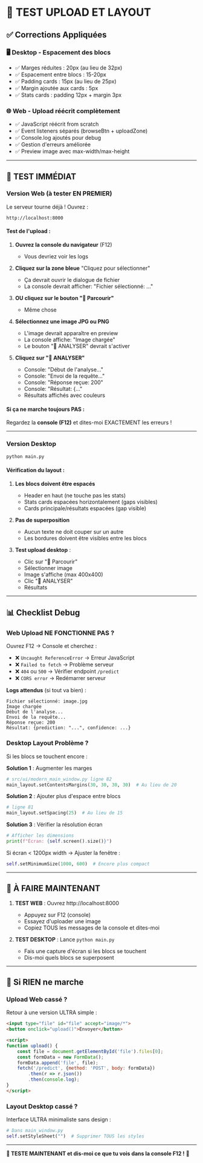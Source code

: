 # 🧪 TEST UPLOAD ET LAYOUT

## ✅ Corrections Appliquées

### 🖥️ Desktop - Espacement des blocs
- ✅ Marges réduites : 20px (au lieu de 32px)
- ✅ Espacement entre blocs : 15-20px
- ✅ Padding cards : 15px (au lieu de 25px)
- ✅ Margin ajoutée aux cards : 5px
- ✅ Stats cards : padding 12px + margin 3px

### 🌐 Web - Upload réécrit complètement
- ✅ JavaScript réécrit from scratch
- ✅ Event listeners séparés (browseBtn + uploadZone)
- ✅ Console.log ajoutés pour debug
- ✅ Gestion d'erreurs améliorée
- ✅ Preview image avec max-width/max-height

---

## 🚀 TEST IMMÉDIAT

### Version Web (à tester EN PREMIER)

Le serveur tourne déjà ! Ouvrez :

```
http://localhost:8000
```

#### Test de l'upload :

1. **Ouvrez la console du navigateur** (F12)
   - Vous devriez voir les logs

2. **Cliquez sur la zone bleue** "Cliquez pour sélectionner"
   - Ça devrait ouvrir le dialogue de fichier
   - La console devrait afficher: "Fichier sélectionné: ..."

3. **OU cliquez sur le bouton "📂 Parcourir"**
   - Même chose

4. **Sélectionnez une image JPG ou PNG**
   - L'image devrait apparaître en preview
   - La console affiche: "Image chargée"
   - Le bouton "🔬 ANALYSER" devrait s'activer

5. **Cliquez sur "🔬 ANALYSER"**
   - Console: "Début de l'analyse..."
   - Console: "Envoi de la requête..."
   - Console: "Réponse reçue: 200"
   - Console: "Résultat: {..."
   - Résultats affichés avec couleurs

#### Si ça ne marche toujours PAS :

Regardez la **console (F12)** et dites-moi EXACTEMENT les erreurs !

---

### Version Desktop

```bash
python main.py
```

#### Vérification du layout :

1. **Les blocs doivent être espacés**
   - Header en haut (ne touche pas les stats)
   - Stats cards espacées horizontalement (gaps visibles)
   - Cards principale/résultats espacées (gap visible)

2. **Pas de superposition**
   - Aucun texte ne doit couper sur un autre
   - Les bordures doivent être visibles entre les blocs

3. **Test upload desktop** :
   - Clic sur "📂 Parcourir"
   - Sélectionner image
   - Image s'affiche (max 400x400)
   - Clic "🔬 ANALYSER"
   - Résultats

---

## 📊 Checklist Debug

### Web Upload NE FONCTIONNE PAS ?

Ouvrez F12 → Console et cherchez :

- ❌ `Uncaught ReferenceError` → Erreur JavaScript
- ❌ `Failed to fetch` → Problème serveur
- ❌ `404` ou `500` → Vérifier endpoint `/predict`
- ❌ `CORS error` → Redémarrer serveur

**Logs attendus** (si tout va bien) :
```
Fichier sélectionné: image.jpg
Image chargée
Début de l'analyse...
Envoi de la requête...
Réponse reçue: 200
Résultat: {prediction: "...", confidence: ...}
```

### Desktop Layout Problème ?

Si les blocs se touchent encore :

**Solution 1** : Augmenter les marges
```python
# src/ui/modern_main_window.py ligne 82
main_layout.setContentsMargins(30, 30, 30, 30)  # Au lieu de 20
```

**Solution 2** : Ajouter plus d'espace entre blocs
```python
# ligne 81
main_layout.setSpacing(25)  # Au lieu de 15
```

**Solution 3** : Vérifier la résolution écran
```python
# Afficher les dimensions
print(f"Écran: {self.screen().size()}")
```

Si écran < 1200px width → Ajuster la fenêtre :
```python
self.setMinimumSize(1000, 600)  # Encore plus compact
```

---

## 🎯 À FAIRE MAINTENANT

1. **TEST WEB** : Ouvrez http://localhost:8000
   - Appuyez sur F12 (console)
   - Essayez d'uploader une image
   - Copiez TOUS les messages de la console et dites-moi

2. **TEST DESKTOP** : Lance `python main.py`
   - Fais une capture d'écran si les blocs se touchent
   - Dis-moi quels blocs se superposent

---

## 🔧 Si RIEN ne marche

### Upload Web cassé ?
Retour à une version ULTRA simple :

```html
<input type="file" id="file" accept="image/*">
<button onclick="upload()">Envoyer</button>

<script>
function upload() {
    const file = document.getElementById('file').files[0];
    const formData = new FormData();
    formData.append('file', file);
    fetch('/predict', {method: 'POST', body: formData})
        .then(r => r.json())
        .then(console.log);
}
</script>
```

### Layout Desktop cassé ?
Interface ULTRA minimaliste sans design :

```python
# Dans main_window.py
self.setStyleSheet("")  # Supprimer TOUS les styles
```

---

**🚨 TESTE MAINTENANT et dis-moi ce que tu vois dans la console F12 !** 🚨

